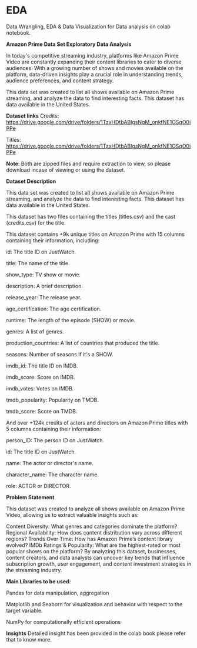 # EDA
Data Wrangling, EDA &amp; Data Visualization for Data analysis on colab notebook.

**Amazon Prime Data Set Exploratory Data Analysis**

In today's competitive streaming industry, platforms like Amazon Prime Video are constantly expanding their content libraries to cater to diverse audiences. With a growing number of shows and movies available on the platform, data-driven insights play a crucial role in understanding trends, audience preferences, and content strategy.

This data set was created to list all shows available on Amazon Prime streaming, and analyze the data to find interesting facts. This dataset has data available in the United States.

**Dataset links**
Credits: https://drive.google.com/drive/folders/1TzxHDtbABIgsNqM_onkfNE1OSqO0iPPe

Titles: https://drive.google.com/drive/folders/1TzxHDtbABIgsNqM_onkfNE1OSqO0iPPe

**Note**: Both are zipped files and require extraction to view, so please download incase of viewing or using the dataset.

**Dataset Description**

This data set was created to list all shows available on Amazon Prime streaming, and analyze the data to find interesting facts. This dataset has data available in the United States.

This dataset has two files containing the titles (titles.csv) and the cast (credits.csv) for the title.

This dataset contains +9k unique titles on Amazon Prime with 15 columns containing their information, including:

id: The title ID on JustWatch.

title: The name of the title.

show_type: TV show or movie.

description: A brief description.

release_year: The release year.

age_certification: The age certification.

runtime: The length of the episode (SHOW) or movie.

genres: A list of genres.

production_countries: A list of countries that produced the title.

seasons: Number of seasons if it's a SHOW.

imdb_id: The title ID on IMDB.

imdb_score: Score on IMDB.

imdb_votes: Votes on IMDB.

tmdb_popularity: Popularity on TMDB.

tmdb_score: Score on TMDB.

And over +124k credits of actors and directors on Amazon Prime titles with 5 columns containing their information:

person_ID: The person ID on JustWatch.

id: The title ID on JustWatch.

name: The actor or director's name.

character_name: The character name.

role: ACTOR or DIRECTOR.

**Problem Statement**

This dataset was created to analyze all shows available on Amazon Prime Video, allowing us to extract valuable insights such as:

Content Diversity: What genres and categories dominate the platform?
Regional Availability: How does content distribution vary across different regions?
Trends Over Time: How has Amazon Prime’s content library evolved?
IMDb Ratings & Popularity: What are the highest-rated or most popular shows on the platform?
By analyzing this dataset, businesses, content creators, and data analysts can uncover key trends that influence subscription growth, user engagement, and content investment strategies in the streaming industry.

**Main Libraries to be used:**

Pandas for data manipulation, aggregation

Matplotlib and Seaborn for visualization and behavior with respect to the target variable. 

NumPy for computationally efficient operations

**Insights**
Detailed insight has been provided in the colab book please refer that to know more.
